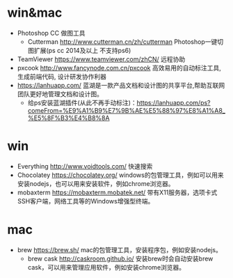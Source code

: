 # win&mac
* Photoshop CC 做图工具
    - Cutterman http://www.cutterman.cn/zh/cutterman Photoshop一键切图扩展(ps cc 2014及以上 不支持ps6)
* TeamViewer https://www.teamviewer.com/zhCN/ 远程协助
* pxcook http://www.fancynode.com.cn/pxcook 高效易用的自动标注工具, 生成前端代码, 设计研发协作利器
* https://lanhuapp.com/ 蓝湖是一款产品文档和设计图的共享平台,帮助互联网团队更好地管理文档和设计图。
     - 给ps安装蓝湖插件(从此不再手动标注)：https://lanhuapp.com/ps?comeFrom=%E9%A1%B9%E7%9B%AE%E5%88%97%E8%A1%A8_%E5%8F%B3%E4%B8%8A

# win
* Everything http://www.voidtools.com/ 快速搜索
* Chocolatey https://chocolatey.org/ windows的包管理工具，例如可以用来安装nodejs，也可以用来安装软件，例如chrome浏览器。
* mobaxterm https://mobaxterm.mobatek.net/ 带有X11服务器，选项卡式SSH客户端，网络工具等的Windows增强型终端。

# mac
* brew https://brew.sh/ mac的包管理工具，安装程序包，例如安装nodejs。
    - brew cask http://caskroom.github.io/ 安装brew时会自动安装brew cask，可以用来管理应用软件，例如安装chrome浏览器。
